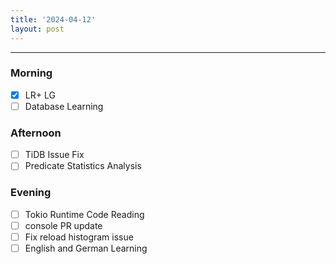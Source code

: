 ```yaml
---
title: '2024-04-12'
layout: post
---
```


---

### Morning

- [x] LR+ LG
- [ ] Database Learning

### Afternoon

- [ ] TiDB Issue Fix
- [ ] Predicate Statistics Analysis

### Evening

- [ ] Tokio Runtime Code Reading
- [ ] console PR update
- [ ] Fix reload histogram issue
- [ ] English and German Learning

